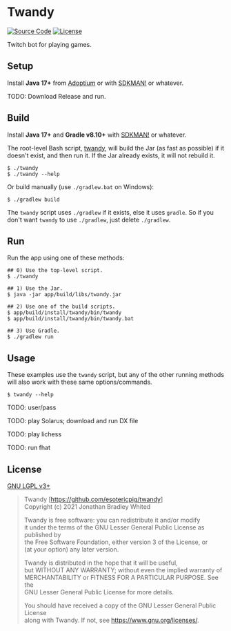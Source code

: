 # Twandy

[![Source Code](https://img.shields.io/badge/code-github-%23211F1F.svg)](https://github.com/esotericpig/twandy)
[![License](https://img.shields.io/github/license/esotericpig/twandy.svg)](COPYING.LESSER)

Twitch bot for playing games.

## Setup

Install **Java 17+** from [Adoptium](https://adoptium.net) or with [SDKMAN!](https://sdkman.io) or whatever.

TODO: Download Release and run.

## Build

Install **Java 17+** and **Gradle v8.10+** with [SDKMAN!](https://sdkman.io) or whatever.

The root-level Bash script, [twandy](twandy), will build the Jar (as fast as possible) if it doesn't exist, and then run it. If the Jar already exists, it will not rebuild it.

```
$ ./twandy
$ ./twandy --help
```

Or build manually (use `./gradlew.bat` on Windows):

```
$ ./gradlew build
```

The `twandy` script uses `./gradlew` if it exists, else it uses `gradle`. So if you don't want `twandy` to use `./gradlew`, just delete `./gradlew`.

## Run

Run the app using one of these methods:

```
## 0) Use the top-level script.
$ ./twandy

## 1) Use the Jar.
$ java -jar app/build/libs/twandy.jar

## 2) Use one of the build scripts.
$ app/build/install/twandy/bin/twandy
$ app/build/install/twandy/bin/twandy.bat

## 3) Use Gradle.
$ ./gradlew run
```

## Usage

These examples use the `twandy` script, but any of the other running methods will also work with these same options/commands.

```
$ twandy --help
```

TODO: user/pass

TODO: play Solarus; download and run DX file

TODO: play lichess

TODO: run fhat

## License

[GNU LGPL v3+](COPYING.LESSER)

> Twandy [<https://github.com/esotericpig/twandy>]  
> Copyright (c) 2021 Jonathan Bradley Whited  
>
> Twandy is free software: you can redistribute it and/or modify  
> it under the terms of the GNU Lesser General Public License as published by  
> the Free Software Foundation, either version 3 of the License, or  
> (at your option) any later version.  
>
> Twandy is distributed in the hope that it will be useful,  
> but WITHOUT ANY WARRANTY; without even the implied warranty of  
> MERCHANTABILITY or FITNESS FOR A PARTICULAR PURPOSE. See the  
> GNU Lesser General Public License for more details.  
>
> You should have received a copy of the GNU Lesser General Public License  
> along with Twandy. If not, see <https://www.gnu.org/licenses/>.  
